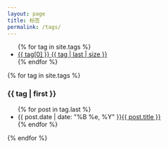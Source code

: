 ```yaml
---
layout: page
title: 标签
permalink: /tags/
---
```


<div id="tags">
  <ul id="label_box">
  {% for tag in site.tags %}
    <li><a href="{{ site.baseurl }}/tags/#{{ tag[0] }}">{{ tag[0] }} <span>{{ tag | last | size }}</span></a></li>
  {% endfor %}
  </ul>

  <div class="post post-archive">
  {% for tag in site.tags %}
  <h3 id="{{ tag | first }}">{{ tag | first }}</h3>
  <ul>
      {% for post in tag.last %}
          <li><span class="date">{{ post.date | date: "%B %e, %Y" }}</span><a href="{{ post.url | prepend: site.baseurl }}">{{ post.title }}</a></li>
      {% endfor %}
  </ul>
  {% endfor %}
  </div>
</div>
